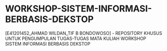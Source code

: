 # WORKSHOP-SISTEM-INFORMASI-BERBASIS-DEKSTOP

[E41201452_AHMAD WILDAN_TIF B BONDOWOSO] - REPOSITORY KHUSUS UNTUK PENGUMPULAN TUGAS-TUGAS MATA KULIAH WORKSHOP SISTEM INFORMASI BERBASIS DEKSTOP
